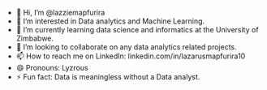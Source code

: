 - 👋 Hi, I’m @lazziemapfurira
- 👀 I’m interested in Data analytics and Machine Learning.
- 🌱 I’m currently learning data science and informatics at the University of Zimbabwe.
- 💞️ I’m looking to collaborate on any data analytics related projects.
- 📫 How to reach me on LinkedIn: linkedin.com/in/lazarusmapfurira10
- 😄 Pronouns: Lyzrous
- ⚡ Fun fact: Data is meaningless without a Data analyst.

<!---
lazziemapfurira/lazziemapfurira is a ✨ special ✨ repository because its `README.md` (this file) appears on your GitHub profile.
You can click the Preview link to take a look at your changes.
--->
